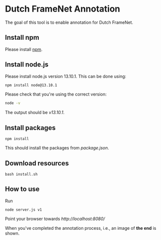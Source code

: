 # Dutch FrameNet Annotation

The goal of this tool is to enable annotation for Dutch FrameNet.

## Install npm
Please install [npm](https://www.npmjs.com/get-npm).

## Install node.js
Please install node.js version 13.10.1. This can be done using:

```bash
npm install node@13.10.1
```

Please check that you're using the correct version:
```bash
node -v
```
The output should be *v13.10.1*.

## Install packages
```
npm install
```
This should install the packages from *package.json*.

## Download resources

```
bash install.sh
```

## How to use
Run

```
node server.js v1
```

Point your browser towards *http://localhost:8080/*

When you've completed the annotation process, i.e., an image of **the end** is shown.
